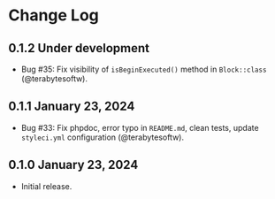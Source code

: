 Change Log
==========

## 0.1.2 Under development

- Bug #35: Fix visibility of `isBeginExecuted()` method in `Block::class` (@terabytesoftw).

## 0.1.1 January 23, 2024

- Bug #33: Fix phpdoc, error typo in `README.md`, clean tests, update `styleci.yml` configuration (@terabytesoftw).

## 0.1.0 January 23, 2024

- Initial release.
